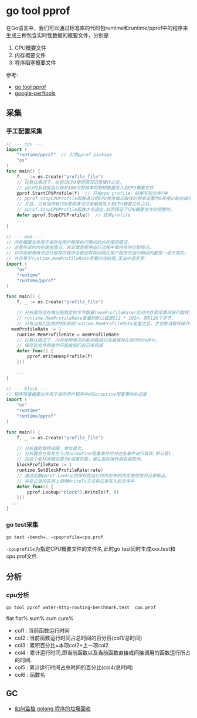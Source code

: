 # go tool pprof

在Go语言中，我们可以通过标准库的代码包runtime和runtime/pprof中的程序来生成三种包含实时性数据的概要文件，分别是
1. CPU概要文件
1. 内存概要文件
1. 程序阻塞概要文件

参考:
- [go tool pprof](https://github.com/hyper-carrot/go_command_tutorial/blob/master/0.12.md)
- [google-perftools](http://google-perftools.googlecode.com/svn/trunk/doc/)

## 采集

### 手工配置采集
```go
// --- cpu ---
import (  
    "runtime/pprof"  // 引用pprof package  
    "os"  
)  
func main() {  
    f, _ := os.Create("profile_file")  
    // 在默认情况下，在启动CPU使用情况记录操作之后，
    // 运行时系统就会以每秒100次的频率将取样数据写入到CPU概要文件
    pprof.StartCPUProfile(f)  // 开始cpu profile，结果写到文件f中  
    // pprof.StopCPUProfile函数通过把CPU使用情况取样的频率设置为0来停止取样操作,
    // 并且，只有当所有CPU使用情况记录都被写入到CPU概要文件之后，
    // pprof.StopCPUProfile函数才会退出,从而保证了CPU概要文件的完整性.
    defer pprof.StopCPUProfile()  // 结束profile  
    ...  
}

// --- mem ---
// 内存概要文件用于保存在用户程序执行期间的内存使用情况.
// 这里所说的内存使用情况，其实就是程序运行过程中堆内存的分配情况。
// 对内存使用情况进行取样的程序会假定取样间隔在用户程序的运行期间内都是一成不变的，
// 并且等于runtime.MemProfileRate变量的当前值,无法中途变更.
import (
	"os"
	"runtime"
	"runtime/pprof"
)

func main() {
	f, _ := os.Create("profile_file")

	// 分析器将会在每分配指定的字节数量(memProfileRate)后对内存使用情况进行取样.
	// runtime.MemProfileRate变量的默认值是512 * 1024，即512K个字节.
	// 只有当我们显式的将0赋给runtime.MemProfileRate变量之后，才会取消取样操作.
  memProfileRate := 1
	runtime.MemProfileRate = memProfileRate
	// 在默认情况下，内存使用情况的取样数据只会被保存在运行时内存中,
	// 保存到文件的操作只能由我们自己来完成
	defer func() {
		pprof.WriteHeapProfile(f)
	}()

	...
}

// --- block ---
// 程序阻塞概要文件用于保存用户程序中的Goroutine阻塞事件的记录
import (
	"os"
	"runtime"
	"runtime/pprof"
)

func main() {
	f, _ := os.Create("profile_file")

	// 分析器的取样间隔，单位是次,
	// 分析器会在每发生几次Goroutine阻塞事件时对这些事件进行取样,默认是1.
	// 将这个取样间隔设置为0或者负数，那么取样操作就会被取消.
	blockProfileRate := 1
	runtime.SetBlockProfileRate(rate)
	// 通过函数pprof.Lookup将保存在运行时内存中的内存使用情况记录取出，
	// 并在记录的实例上调用WriteTo方法将记录写入到文件中
	defer func() {
		pprof.Lookup("block").WriteTo(f, 0)
	}()
  ...
}
```

### go test采集
```
go test -bench=. -cpuprofile=cpu.prof
```
`-cpuprofile`为指定CPU概要文件的文件名,此时go test同时生成xxx.test和cpu.prof文件.

## 分析

### cpu分析
```
go tool pprof water-http-routing-benchmark.test  cpu.prof
```
flat  flat%   sum%        cum   cum%
- col1 : 当前函数运行时间
- col2 : 当前函数运行时间占总时间的百分百(col1/总时间)
- col3 : 累积百分比=本项col2+上一项col2
- col4 : 累计运行时间,即当前函数以及当前函数直接或间接调用的函数运行所占的时间.
- col5 : 累计运行时间占总时间的百分比(col4/总时间)
- col6 : 函数名

## GC
- [如何监控 golang 程序的垃圾回收](https://holys.im/2016/07/01/monitor-golang-gc/)
